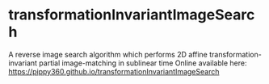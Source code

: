 # transformationInvariantImageSearch
A reverse image search algorithm which performs 2D affine transformation-invariant partial image-matching in sublinear time
Online available here: https://pippy360.github.io/transformationInvariantImageSearch
